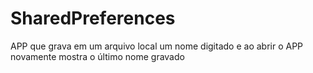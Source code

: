 # SharedPreferences
APP que grava em um arquivo local um nome digitado e ao abrir o APP novamente mostra o último nome gravado
